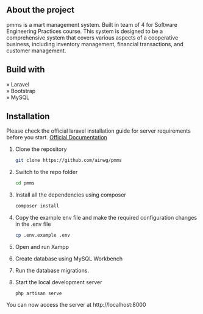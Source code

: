 ## About the project
pmms is a mart management system. Built in team of 4 for Software Engineering Practices course. This system is designed to be a comprehensive system that covers various aspects of a cooperative business, including inventory management, financial transactions, and customer management.

## Build with
» Laravel <br/>
» Bootstrap <br/>
» MySQL

## Installation

Please check the official laravel installation guide for server requirements before you start. [Official Documentation](https://laravel.com/docs/5.4/installation#installation)

1. Clone the repository
    ```bash
    git clone https://github.com/ainwg/pmms
    ```

2. Switch to the repo folder
    ```bash
    cd pmms
    ```

3. Install all the dependencies using composer
    ```bash
    composer install
    ```

4. Copy the example env file and make the required configuration changes in the .env file
    ```bash
    cp .env.example .env
    ```
    
5. Open and run Xampp

6. Create database using MySQL Workbench

7. Run the database migrations.
    
8. Start the local development server
    ```
    php artisan serve
    ```
    
You can now access the server at http://localhost:8000
